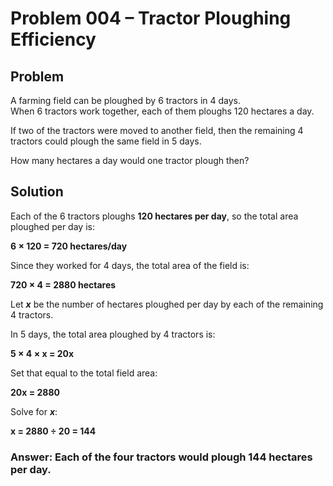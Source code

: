 # Problem 004 – Tractor Ploughing Efficiency

## Problem
A farming field can be ploughed by 6 tractors in 4 days.  
When 6 tractors work together, each of them ploughs 120 hectares a day.  

If two of the tractors were moved to another field, then the remaining 4 tractors could plough the same field in 5 days.  

How many hectares a day would one tractor plough then?

## Solution
Each of the 6 tractors ploughs **120 hectares per day**, so the total area ploughed per day is:

**6 × 120 = 720 hectares/day**

Since they worked for 4 days, the total area of the field is:

**720 × 4 = 2880 hectares**

Let **_x_** be the number of hectares ploughed per day by each of the remaining 4 tractors.

In 5 days, the total area ploughed by 4 tractors is:

**5 × 4 × x = 20x**

Set that equal to the total field area:

**20x = 2880**

Solve for **_x_**:

**x = 2880 ÷ 20 = 144**

### **Answer:** Each of the four tractors would plough **144 hectares per day**.